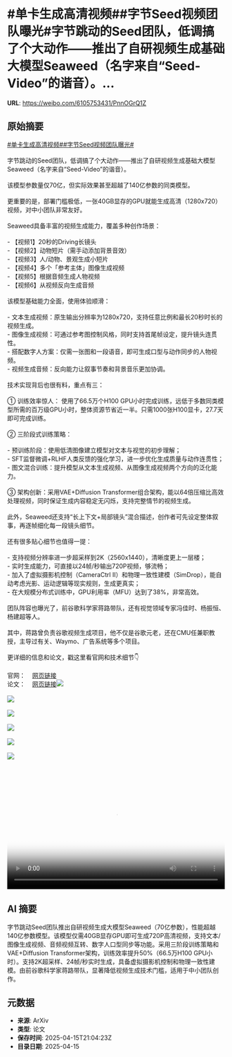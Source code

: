 # #单卡生成高清视频##字节Seed视频团队曝光#字节跳动的Seed团队，低调搞了个大动作——推出了自研视频生成基础大模型Seaweed（名字来自“Seed-Video”的谐音）。...

**URL**: https://weibo.com/6105753431/PnnOGrQ1Z

## 原始摘要

<a href="https://m.weibo.cn/search?containerid=231522type%3D1%26t%3D10%26q%3D%23%E5%8D%95%E5%8D%A1%E7%94%9F%E6%88%90%E9%AB%98%E6%B8%85%E8%A7%86%E9%A2%91%23&amp;extparam=%23%E5%8D%95%E5%8D%A1%E7%94%9F%E6%88%90%E9%AB%98%E6%B8%85%E8%A7%86%E9%A2%91%23" data-hide=""><span class="surl-text">#单卡生成高清视频#</span></a><a href="https://m.weibo.cn/search?containerid=231522type%3D1%26t%3D10%26q%3D%23%E5%AD%97%E8%8A%82Seed%E8%A7%86%E9%A2%91%E5%9B%A2%E9%98%9F%E6%9B%9D%E5%85%89%23&amp;extparam=%23%E5%AD%97%E8%8A%82Seed%E8%A7%86%E9%A2%91%E5%9B%A2%E9%98%9F%E6%9B%9D%E5%85%89%23" data-hide=""><span class="surl-text">#字节Seed视频团队曝光#</span></a><br><br>字节跳动的Seed团队，低调搞了个大动作——推出了自研视频生成基础大模型Seaweed（名字来自“Seed-Video”的谐音）。<br><br>该模型参数量仅70亿，但实际效果甚至超越了140亿参数的同类模型。<br><br>更重要的是，部署门槛极低，一张40GB显存的GPU就能生成高清（1280x720）视频，对中小团队非常友好。<br><br>Seaweed具备丰富的视频生成能力，覆盖多种创作场景：<br><br>- 【视频1】20秒的Driving长镜头<br>- 【视频2】动物短片（需手动添加背景音效）<br>- 【视频3】人/动物、景观生成小短片<br>- 【视频4】多个「参考主体」图像生成视频<br>- 【视频5】根据音频生成人物视频<br>- 【视频6】从视频反向生成音频<br><br>该模型基础能力全面，使用体验顺滑：<br><br>- 文本生成视频：原生输出分辨率为1280x720，支持任意比例和最长20秒时长的视频生成。<br>- 图像生成视频：可通过参考图控制风格，同时支持首尾帧设定，提升镜头连贯性。<br>- 搭配数字人方案：仅需一张图和一段语音，即可生成口型与动作同步的人物视频。<br>- 视频生成音频：反向能力让叙事节奏和背景音乐更加协调。<br><br>技术实现背后也很有料，重点有三：<br><br>① 训练效率惊人：  使用了66.5万个H100 GPU小时完成训练，远低于多数同类模型所需的百万级GPU小时，整体资源节省近一半。只需1000张H100显卡，27.7天即可完成训练。<br><br>② 三阶段式训练策略：<br><br>- 预训练阶段：使用低清图像建立模型对文本与视觉的初步理解；<br>- SFT监督微调+RLHF人类反馈的强化学习，进一步优化生成质量与动作连贯性；<br>- 图文混合训练：提升模型从文本生成视频、从图像生成视频两个方向的泛化能力。<br><br>③ 架构创新：采用VAE+Diffusion Transformer组合架构，能以64倍压缩比高效处理视频，同时保证生成内容稳定无闪烁，支持完整情节的视频生成。<br><br>此外，Seaweed还支持“长上下文+局部镜头”混合描述，创作者可先设定整体叙事，再逐帧细化每一段镜头细节。<br><br>还有很多贴心细节也值得一提：<br><br>- 支持视频分辨率进一步超采样到2K（2560x1440），清晰度更上一层楼；<br>- 实时生成能力，可直接以24帧/秒输出720P视频，够流畅；<br>- 加入了虚拟摄影机控制（CameraCtrl II）和物理一致性建模（SimDrop），能自动考虑光影、运动逻辑等现实规则，生成更真实；<br>- 在大规模分布式训练中，GPU利用率（MFU）达到了38%，非常高效。<br><br>团队阵容也曝光了，前谷歌科学家蒋路带队，还有视觉领域专家冯佳时、杨振恒、杨建超等人。<br><br>其中，蒋路曾负责谷歌视频生成项目，他不仅是谷歌元老，还在CMU任兼职教授，主导过有关、Waymo、广告系统等多个项目。<br><br>更详细的信息和论文，戳这里看官网和技术细节👇  <br><br>官网：<a href="https://weibo.cn/sinaurl?u=https%3A%2F%2Fseaweed.video%2F" data-hide=""><span class="url-icon"><img style="width: 1rem;height: 1rem" src="https://h5.sinaimg.cn/upload/2015/09/25/3/timeline_card_small_web_default.png" referrerpolicy="no-referrer"></span><span class="surl-text">网页链接</span></a>  <br>论文：<a href="https://weibo.cn/sinaurl?u=https%3A%2F%2Farxiv.org%2Fabs%2F2504.08685" data-hide=""><span class="url-icon"><img style="width: 1rem;height: 1rem" src="https://h5.sinaimg.cn/upload/2015/09/25/3/timeline_card_small_web_default.png" referrerpolicy="no-referrer"></span><span class="surl-text">网页链接</span></a><img style="" src="https://tvax3.sinaimg.cn/large/006Fd7o3ly1i0hkm038lhj30zk0k0wh4.jpg" referrerpolicy="no-referrer"><br><br><img style="" src="https://tvax3.sinaimg.cn/large/006Fd7o3ly1i0hkm55c6ij30zk0k0421.jpg" referrerpolicy="no-referrer"><br><br><img style="" src="https://tvax2.sinaimg.cn/large/006Fd7o3ly1i0hkm0yfv4j30zk0k0dh9.jpg" referrerpolicy="no-referrer"><br><br><img style="" src="https://tvax2.sinaimg.cn/large/006Fd7o3ly1i0hkm06aznj30n40uoq4f.jpg" referrerpolicy="no-referrer"><br><br><img style="" src="https://tvax3.sinaimg.cn/large/006Fd7o3ly1i0hkm0lwsnj30hs0a0q3d.jpg" referrerpolicy="no-referrer"><br><br><img style="" src="https://tvax3.sinaimg.cn/large/006Fd7o3ly1i0hkm1uzobj30zk0jkmz8.jpg" referrerpolicy="no-referrer"><br><br><br clear="both"><div style="clear: both"></div><video controls="controls" poster="https://tvax2.sinaimg.cn/orj480/006Fd7o3ly1i0hklzjb5xj30zk0k0wh4.jpg" style="width: 100%"><source src="https://f.video.weibocdn.com/o0/omQqUAqelx08nuBr1Mic010412002Bqn0E010.mp4?label=mp4_720p&amp;template=1280x720.25.0&amp;ori=0&amp;ps=1CwnkDw1GXwCQx&amp;Expires=1744754588&amp;ssig=vfDF8nZI%2BR&amp;KID=unistore,video"><source src="https://f.video.weibocdn.com/o0/yJ24cSJslx08nuBqNZni010412001jKz0E010.mp4?label=mp4_hd&amp;template=852x480.25.0&amp;ori=0&amp;ps=1CwnkDw1GXwCQx&amp;Expires=1744754588&amp;ssig=GpQ0lwZ83W&amp;KID=unistore,video"><source src="https://f.video.weibocdn.com/o0/yt2HQ7j1lx08nuBqKFl6010412000Nfz0E010.mp4?label=mp4_ld&amp;template=640x360.25.0&amp;ori=0&amp;ps=1CwnkDw1GXwCQx&amp;Expires=1744754588&amp;ssig=UM25kvvf9N&amp;KID=unistore,video"><p>视频无法显示，请前往<a href="https://video.weibo.com/show?fid=1034%3A5155722749476924" target="_blank" rel="noopener noreferrer">微博视频</a>观看。</p></video>

## AI 摘要

字节跳动Seed团队推出自研视频生成大模型Seaweed（70亿参数），性能超越140亿参数模型。该模型仅需40GB显存GPU即可生成720P高清视频，支持文本/图像生成视频、音频视频互转、数字人口型同步等功能。采用三阶段训练策略和VAE+Diffusion Transformer架构，训练效率提升50%（66.5万H100 GPU小时）。支持2K超采样、24帧/秒实时生成，具备虚拟摄影机控制和物理一致性建模。由前谷歌科学家蒋路带队，显著降低视频生成技术门槛，适用于中小团队创作。

## 元数据

- **来源**: ArXiv
- **类型**: 论文
- **保存时间**: 2025-04-15T21:04:23Z
- **目录日期**: 2025-04-15
